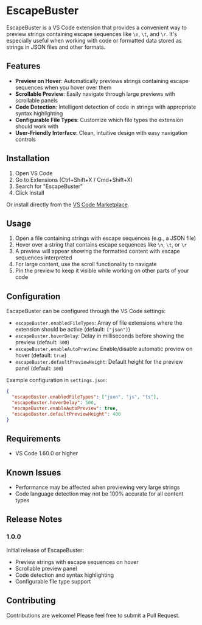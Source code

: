 # EscapeBuster

EscapeBuster is a VS Code extension that provides a convenient way to preview strings containing escape sequences like `\n`, `\t`, and `\r`. It's especially useful when working with code or formatted data stored as strings in JSON files and other formats.

## Features

- **Preview on Hover**: Automatically previews strings containing escape sequences when you hover over them
- **Scrollable Preview**: Easily navigate through large previews with scrollable panels
- **Code Detection**: Intelligent detection of code in strings with appropriate syntax highlighting
- **Configurable File Types**: Customize which file types the extension should work with
- **User-Friendly Interface**: Clean, intuitive design with easy navigation controls

## Installation

1. Open VS Code
2. Go to Extensions (Ctrl+Shift+X / Cmd+Shift+X)
3. Search for "EscapeBuster"
4. Click Install

Or install directly from the [VS Code Marketplace](https://marketplace.visualstudio.com/items?itemName=your-publisher.escape-buster).

## Usage

1. Open a file containing strings with escape sequences (e.g., a JSON file)
2. Hover over a string that contains escape sequences like `\n`, `\t`, or `\r`
3. A preview will appear showing the formatted content with escape sequences interpreted
4. For large content, use the scroll functionality to navigate
5. Pin the preview to keep it visible while working on other parts of your code

## Configuration

EscapeBuster can be configured through the VS Code settings:

- `escapeBuster.enabledFileTypes`: Array of file extensions where the extension should be active (default: `["json"]`)
- `escapeBuster.hoverDelay`: Delay in milliseconds before showing the preview (default: `300`)
- `escapeBuster.enableAutoPreview`: Enable/disable automatic preview on hover (default: `true`)
- `escapeBuster.defaultPreviewHeight`: Default height for the preview panel (default: `300`)

Example configuration in `settings.json`:

```json
{
  "escapeBuster.enabledFileTypes": ["json", "js", "ts"],
  "escapeBuster.hoverDelay": 500,
  "escapeBuster.enableAutoPreview": true,
  "escapeBuster.defaultPreviewHeight": 400
}
```

## Requirements

- VS Code 1.60.0 or higher

## Known Issues

- Performance may be affected when previewing very large strings
- Code language detection may not be 100% accurate for all content types

## Release Notes

### 1.0.0

Initial release of EscapeBuster:

- Preview strings with escape sequences on hover
- Scrollable preview panel
- Code detection and syntax highlighting
- Configurable file type support

## Contributing

Contributions are welcome! Please feel free to submit a Pull Request.
